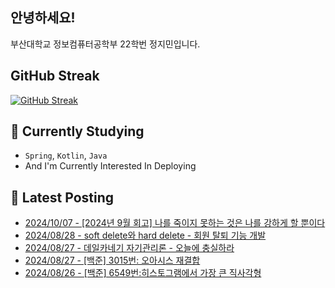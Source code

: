 
## 안녕하세요!
부산대학교 정보컴퓨터공학부 22학번 정지민입니다.


## GitHub Streak
[![GitHub Streak](https://streak-stats.demolab.com?user=Stopmin&theme=onedark-duo)](https://git.io/streak-stats)

## 📎 Currently Studying
- `Spring`, `Kotlin`, `Java`
- And I'm Currently Interested In Deploying

## 📝 Latest Posting
- [2024/10/07 - [2024년 9월 회고] 나를 죽이지 못하는 것은 나를 강하게 할 뿐이다](https://stopmin.tistory.com/entry/2024%EB%85%84-9%EC%9B%94-%ED%9A%8C%EA%B3%A0-%EB%82%98%EB%A5%BC-%EC%A3%BD%EC%9D%B4%EC%A7%80-%EB%AA%BB%ED%95%98%EB%8A%94-%EA%B2%83%EC%9D%80-%EB%82%98%EB%A5%BC-%EA%B0%95%ED%95%98%EA%B2%8C-%ED%95%A0-%EB%BF%90%EC%9D%B4%EB%8B%A4)  
- [2024/08/28 - soft delete와 hard delete - 회원 탈퇴 기능 개발](https://stopmin.tistory.com/entry/spring-soft-delete%EC%99%80-hard-delete-%ED%9A%8C%EC%9B%90-%ED%83%88%ED%87%B4-%EA%B8%B0%EB%8A%A5-%EA%B0%9C%EB%B0%9C)  
- [2024/08/27 - 데일카네기 자기관리론 - 오늘에 충실하라](https://stopmin.tistory.com/entry/%EB%8D%B0%EC%9D%BC%EC%B9%B4%EB%84%A4%EA%B8%B0-%EC%9E%90%EA%B8%B0%EA%B4%80%EB%A6%AC%EB%A1%A0-%EC%98%A4%EB%8A%98%EC%97%90-%EC%B6%A9%EC%8B%A4%ED%95%98%EB%9D%BC)  
- [2024/08/27 - [백준] 3015번: 오아시스 재결합](https://stopmin.tistory.com/entry/%EB%B0%B1%EC%A4%80-3015%EB%B2%88-%EC%98%A4%EC%95%84%EC%8B%9C%EC%8A%A4-%EC%9E%AC%EA%B2%B0%ED%95%A9)  
- [2024/08/26 - [백준] 6549번:히스토그램에서 가장 큰 직사각형](https://stopmin.tistory.com/entry/%EB%B0%B1%EC%A4%80-6549%EB%B2%88%ED%9E%88%EC%8A%A4%ED%86%A0%EA%B7%B8%EB%9E%A8%EC%97%90%EC%84%9C-%EA%B0%80%EC%9E%A5-%ED%81%B0-%EC%A7%81%EC%82%AC%EA%B0%81%ED%98%95)  
